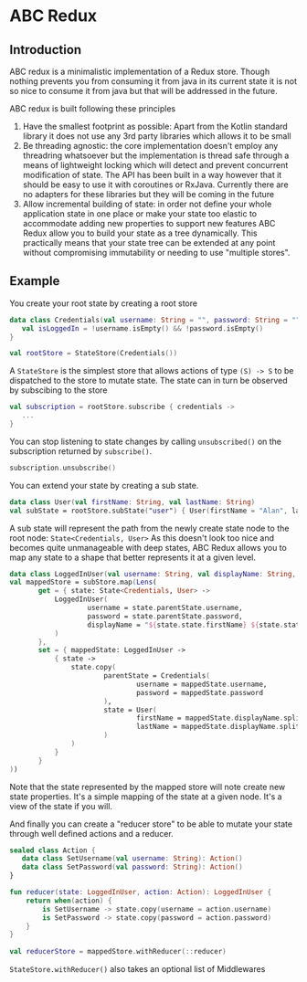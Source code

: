 # ABC Redux

## Introduction
ABC redux is a minimalistic implementation of a Redux store. Though nothing prevents you from consuming it from java in its current state it is not so nice to consume it from java but that will be addressed in the future.

ABC redux is built following these principles
1. Have the smallest footprint as possible:
Apart from the Kotlin standard library it does not use any  3rd party libraries which allows it to be small
2. Be threading agnostic: the core implementation doesn't employ any threadring whatsoever but the implementation is thread safe through a means of lightweight locking which will detect and prevent concurrent modification of state. The API has been built in a way however that it should be easy to use it with coroutines or RxJava. Currently there are no adapters for these libraries but they will be coming in the future
3. Allow incremental building of  state: in order not define your whole application state in one place or make your state too elastic to accommodate adding new properties to support new features ABC Redux allow you to build your state as a tree dynamically. This practically means that your state tree can be extended at any point without compromising immutability or needing to use "multiple stores".


## Example
You create your root state by creating a root store
```kotlin
data class Credentials(val username: String = "", password: String = "") {
   val isLoggedIn = !username.isEmpty() && !password.isEmpty()
}

val rootStore = StateStore(Credentials())

```
A ```StateStore``` is the simplest store that allows actions of type ```(S) -> S``` to be dispatched to the store to mutate state. The state can in turn be observed by subscibing to the store
```kotlin
val subscription = rootStore.subscribe { credentials ->
   ...
}
```
You can stop listening to state changes by calling ```unsubscribed()``` on the subscription returned by ```subscribe()```.
```kotlin
subscription.unsubscribe()
```
You can extend your state by creating a sub state.
```kotlin
data class User(val firstName: String, val lastName: String)
val subState = rootStore.subState("user") { User(firstName = "Alan", lastName = "Turing")}
```
A sub state will represent the path from the newly create state node to the root node: ```State<Credentials, User>```
As this doesn't look too nice and becomes quite unmanageable with deep states, ABC Redux allows you to map any state to a shape that better represents it at a given level.
```kotlin
data class LoggedInUser(val username: String, val displayName: String, val password: String)
val mappedStore = subStore.map(Lens(
       get = { state: State<Credentials, User> ->
           LoggedInUser(
                   username = state.parentState.username,
                   password = state.parentState.password,
                   displayName = "${state.state.firstName} ${state.state.lastName}"
           )
       },
       set = { mappedState: LoggedInUser ->
           { state ->
               state.copy(
                       parentState = Credentials(
                               username = mappedState.username,
                               password = mappedState.password
                       ),
                       state = User(
                               firstName = mappedState.displayName.split(" ")[0],
                               lastName = mappedState.displayName.split(" ")[1]
                       )
               )
           }
       }
))
```
Note that the state represented by the mapped store will note create new state properties. It's a simple mapping of the state at a given node. It's a view of the state if you will.

And finally you can create a "reducer store" to be able to mutate your state through well defined actions and a reducer.
```kotlin
sealed class Action {
   data class SetUsername(val username: String): Action()
   data class SetPassword(val password: String): Action()
}

fun reducer(state: LoggedInUser, action: Action): LoggedInUser {
    return when(action) {
        is SetUsername -> state.copy(username = action.username)
        is SetPassword -> state.copy(password = action.password)
    }
}
   
val reducerStore = mappedStore.withReducer(::reducer)

```

```StateStore.withReducer()``` also takes an optional list of Middlewares

